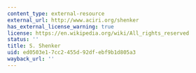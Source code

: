 ```yaml
---
content_type: external-resource
external_url: http://www.aciri.org/shenker
has_external_license_warning: true
license: https://en.wikipedia.org/wiki/All_rights_reserved
status: ''
title: S. Shenker
uid: ed0503e1-7cc2-455d-92df-ebf9b1d805a3
wayback_url: ''
---
```

